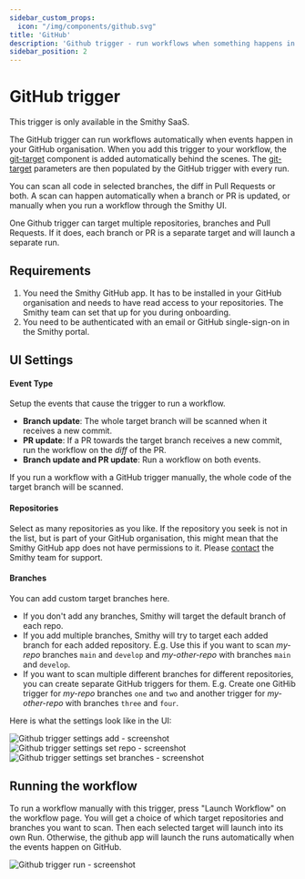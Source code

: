 ```yaml
---
sidebar_custom_props:
  icon: "/img/components/github.svg"
title: 'GitHub'
description: 'Github trigger - run workflows when something happens in GitHub'
sidebar_position: 2
---
```


# GitHub trigger

This trigger is only available in the Smithy SaaS.

The GitHub trigger can run workflows automatically when events happen in
your GitHub organisation. When you add this trigger to your workflow,
the [git-target](https://docs.smithy.security/docs/reference/components/git-clone)
component is added automatically behind the scenes.
The [git-target](https://docs.smithy.security/docs/reference/components/git-clone)
parameters are then populated by the GitHub trigger with every run.

You can scan all code in selected branches, the diff in Pull Requests or both. A
scan can happen automatically when a branch or PR is updated, or manually when
you run a workflow through the Smithy UI.

One Github trigger can target multiple repositories, branches and Pull Requests.
If it does, each branch or PR is a separate target and will launch a separate
run.

## Requirements

1. You need the Smithy GitHub app. It has to be installed in your GitHub
   organisation and needs to have read access to your repositories. The Smithy
   team can set that up for you during onboarding.
2. You need to be authenticated with an email or GitHub single-sign-on in
   the Smithy portal.

## UI Settings

#### Event Type

Setup the events that cause the trigger to run a workflow.

- **Branch update**: The whole target branch will be scanned when it
  receives a new
  commit.
- **PR update**: If a PR towards the target branch receives a new
  commit, run the workflow on the _diff_ of the PR.
- **Branch update and PR update**: Run a workflow on both events.

If you run a workflow with a GitHub trigger manually, the whole code of the
target branch will be scanned.

#### Repositories

Select as many repositories as you like. If the repository you seek is not
in the list, but is part of your GitHub organisation, this might mean that
the Smithy GitHub app does not have permissions to it.
Please [contact](https://smithy.security/contact/) the
Smithy team for support.

#### Branches

You can add custom target branches here.

- If you don't add any branches, Smithy will target the default branch of each
  repo.
- If you add multiple branches, Smithy will try to target each added branch for
  each added repository. E.g. Use this if you want to scan _my-repo_ branches
  `main` and
  `develop` and _my-other-repo_ with branches `main` and `develop`.
- If you want to scan multiple different branches for different
  repositories, you can create separate GitHub triggers for them. E.g.
  Create one GitHib trigger for _my-repo_ branches
  `one` and `two` and another trigger for _my-other-repo_ with branches
  `three` and
  `four`.

Here is what the settings look like in the UI:

![Github trigger settings add - screenshot](/img/instructions/github-trigger-1.png)
![Github trigger settings set repo - screenshot](/img/instructions/github-trigger-2.png)
![Github trigger settings set branches - screenshot](/img/instructions/github-trigger-3.png)

## Running the workflow

To run a workflow manually with this trigger, press "Launch Workflow" on the
workflow page. You will get a choice of which target repositories and branches
you want to scan. Then each selected target will launch into its own Run.
Otherwise, the github app will launch the runs automatically when the events
happen on GitHub.

![Github trigger run - screenshot](/img/instructions/github-trigger-4.png)
